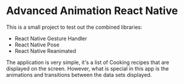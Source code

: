 # Advanced Animation React Native

This is a small project to test out the combined libraries: 

- React Native Gesture Handler
- React Native Pose
- React Native Reanimated

The application is very simple, it's a list of Cooking recipes that are displayed on the screen. However, what is special in this app is the animations and transitions between the data sets displayed.

